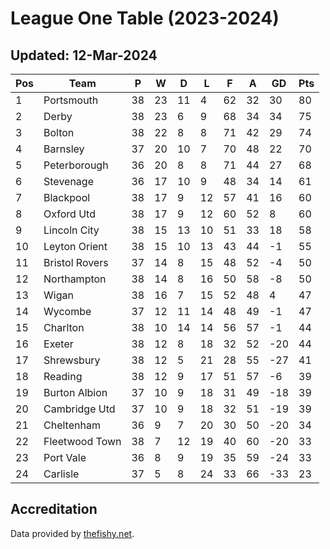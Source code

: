 # League One Table (2023-2024)
## Updated: 12-Mar-2024

| Pos | Team | P | W | D | L | F | A | GD | Pts |
| --- | --- | --- | --- | --- | --- | --- | --- | --- | --- |
| 1 | Portsmouth | 38 | 23 | 11 | 4 | 62 | 32 | 30 | 80 |
| 2 | Derby | 38 | 23 | 6 | 9 | 68 | 34 | 34 | 75 |
| 3 | Bolton | 38 | 22 | 8 | 8 | 71 | 42 | 29 | 74 |
| 4 | Barnsley | 37 | 20 | 10 | 7 | 70 | 48 | 22 | 70 |
| 5 | Peterborough | 36 | 20 | 8 | 8 | 71 | 44 | 27 | 68 |
| 6 | Stevenage | 36 | 17 | 10 | 9 | 48 | 34 | 14 | 61 |
| 7 | Blackpool | 38 | 17 | 9 | 12 | 57 | 41 | 16 | 60 |
| 8 | Oxford Utd | 38 | 17 | 9 | 12 | 60 | 52 | 8 | 60 |
| 9 | Lincoln City | 38 | 15 | 13 | 10 | 51 | 33 | 18 | 58 |
| 10 | Leyton Orient | 38 | 15 | 10 | 13 | 43 | 44 | -1 | 55 |
| 11 | Bristol Rovers | 37 | 14 | 8 | 15 | 48 | 52 | -4 | 50 |
| 12 | Northampton | 38 | 14 | 8 | 16 | 50 | 58 | -8 | 50 |
| 13 | Wigan | 38 | 16 | 7 | 15 | 52 | 48 | 4 | 47 |
| 14 | Wycombe | 37 | 12 | 11 | 14 | 48 | 49 | -1 | 47 |
| 15 | Charlton | 38 | 10 | 14 | 14 | 56 | 57 | -1 | 44 |
| 16 | Exeter | 38 | 12 | 8 | 18 | 32 | 52 | -20 | 44 |
| 17 | Shrewsbury | 38 | 12 | 5 | 21 | 28 | 55 | -27 | 41 |
| 18 | Reading | 38 | 12 | 9 | 17 | 51 | 57 | -6 | 39 |
| 19 | Burton Albion | 37 | 10 | 9 | 18 | 31 | 49 | -18 | 39 |
| 20 | Cambridge Utd | 37 | 10 | 9 | 18 | 32 | 51 | -19 | 39 |
| 21 | Cheltenham | 36 | 9 | 7 | 20 | 30 | 50 | -20 | 34 |
| 22 | Fleetwood Town | 38 | 7 | 12 | 19 | 40 | 60 | -20 | 33 |
| 23 | Port Vale | 36 | 8 | 9 | 19 | 35 | 59 | -24 | 33 |
| 24 | Carlisle | 37 | 5 | 8 | 24 | 33 | 66 | -33 | 23 |

## Accreditation 

Data provided by [thefishy.net](https://www.thefishy.net/).